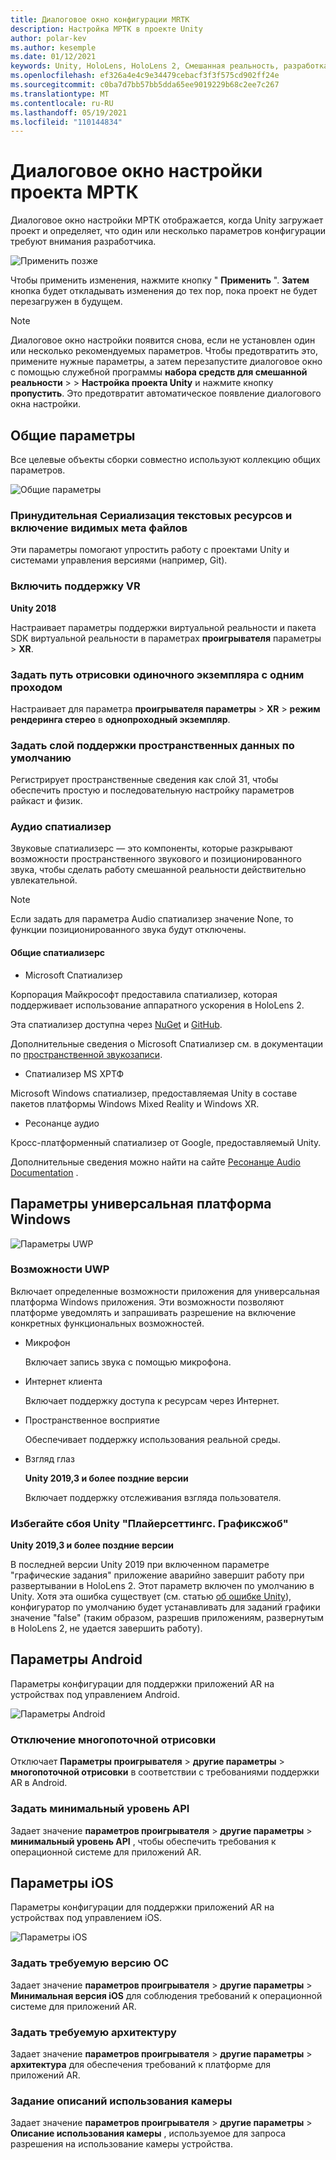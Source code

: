 ```yaml
---
title: Диалоговое окно конфигурации MRTK
description: Настройка МРТК в проекте Unity
author: polar-kev
ms.author: kesemple
ms.date: 01/12/2021
keywords: Unity, HoloLens, HoloLens 2, Смешанная реальность, разработка, МРТК, Unity
ms.openlocfilehash: ef326a4e4c9e34479cebacf3f3f575cd902ff24e
ms.sourcegitcommit: c0ba7d7bb57bb5dda65ee9019229b68c2ee7c267
ms.translationtype: MT
ms.contentlocale: ru-RU
ms.lasthandoff: 05/19/2021
ms.locfileid: "110144834"
---
```

# <a name="mrtk-project-configuration-dialog"></a>Диалоговое окно настройки проекта МРТК

Диалоговое окно настройки МРТК отображается, когда Unity загружает проект и определяет, что один или несколько параметров конфигурации требуют внимания разработчика.

![Применить позже](../features/images/configuration-dialog/ConfigurationDialogHeader.png)

Чтобы применить изменения, нажмите кнопку " **Применить** ". **Затем** кнопка будет откладывать изменения до тех пор, пока проект не будет перезагружен в будущем.

> [!NOTE]
> Диалоговое окно настройки появится снова, если не установлен один или несколько рекомендуемых параметров. Чтобы предотвратить это, примените нужные параметры, а затем перезапустите диалоговое окно с помощью служебной программы **набора средств для смешанной реальности**  >    >  **Настройка проекта Unity** и нажмите кнопку **пропустить**. Это предотвратит автоматическое появление диалогового окна настройки.

## <a name="common-settings"></a>Общие параметры

Все целевые объекты сборки совместно используют коллекцию общих параметров.

![Общие параметры](../features/images/configuration-dialog/ConfigurationDialogCommonSettings.png)

### <a name="force-text-asset-serialization-and-enable-visible-meta-files"></a>Принудительная Сериализация текстовых ресурсов и включение видимых мета файлов

Эти параметры помогают упростить работу с проектами Unity и системами управления версиями (например, Git).

### <a name="enable-vr-supported"></a>Включить поддержку VR

**Unity 2018**

Настраивает параметры поддержки виртуальной реальности и пакета SDK виртуальной реальности в параметрах **проигрывателя** параметры  >  **XR**.

### <a name="set-single-pass-instanced-rendering-path"></a>Задать путь отрисовки одиночного экземпляра с одним проходом

Настраивает для параметра **проигрывателя параметры**  >  **XR**  >  **режим рендеринга стерео** в **однопроходный экземпляр**.

### <a name="set-default-spatial-awareness-layer"></a>Задать слой поддержки пространственных данных по умолчанию

Регистрирует пространственные сведения как слой 31, чтобы обеспечить простую и последовательную настройку параметров райкаст и физик.

### <a name="audio-spatializer"></a>Аудио спатиализер

Звуковые спатиализерс — это компоненты, которые разкрывают возможности пространственного звукового и позиционированного звука, чтобы сделать работу смешанной реальности действительно увлекательной.

> [!NOTE]
> Если задать для параметра Audio спатиализер значение None, то функции позиционированного звука будут отключены.

#### <a name="common-spatializers"></a>Общие спатиализерс

- Microsoft Спатиализер

Корпорация Майкрософт предоставила спатиализер, которая поддерживает использование аппаратного ускорения в HoloLens 2.

Эта спатиализер доступна через [NuGet](https://www.nuget.org/packages/Microsoft.SpatialAudio.Spatializer.Unity/) и [GitHub](https://github.com/microsoft/spatialaudio-unity).

Дополнительные сведения о Microsoft Спатиализер см. в документации по [пространственной звукозаписи](/windows/mixed-reality/spatial-sound-in-unity).

- Спатиализер MS ХРТФ

Microsoft Windows спатиализер, предоставляемая Unity в составе пакетов платформы Windows Mixed Reality и Windows XR.

- Ресонанце аудио

Кросс-платформенный спатиализер от Google, предоставляемый Unity.

Дополнительные сведения можно найти на сайте [Ресонанце Audio Documentation](https://resonance-audio.github.io/resonance-audio/develop/unity/getting-started) .

## <a name="universal-windows-platform-settings"></a>Параметры универсальная платформа Windows

![Параметры UWP](../features/images/configuration-dialog/ConfigurationDialogUWPSettings.png)

### <a name="uwp-capabilities"></a>Возможности UWP

Включает определенные возможности приложения для универсальная платформа Windows приложения. Эти возможности позволяют платформе уведомлять и запрашивать разрешение на включение конкретных функциональных возможностей.

- Микрофон

  Включает запись звука с помощью микрофона.

- Интернет клиента

  Включает поддержку доступа к ресурсам через Интернет.

- Пространственное восприятие

  Обеспечивает поддержку использования реальной среды.

- Взгляд глаз

  **Unity 2019,3 и более поздние версии**

  Включает поддержку отслеживания взгляда пользователя.

### <a name="avoid-unity-playersettingsgraphicsjob-crash"></a>Избегайте сбоя Unity "Плайерсеттингс. Графиксжоб"

**Unity 2019,3 и более поздние версии**

В последней версии Unity 2019 при включенном параметре "графические задания" приложение аварийно завершит работу при развертывании в HoloLens 2.
Этот параметр включен по умолчанию в Unity. Хотя эта ошибка существует (см. статью [об ошибке Unity](https://issuetracker.unity3d.com/issues/enabling-graphics-jobs-in-2019-dot-3-x-results-in-a-crash-or-nothing-rendering-on-hololens-2)), конфигуратор по умолчанию будет устанавливать для заданий графики значение "false" (таким образом, разрешив приложениям, развернутым в HoloLens 2, не удается завершить работу).

## <a name="android-settings"></a>Параметры Android

Параметры конфигурации для поддержки приложений AR на устройствах под управлением Android.

![Параметры Android](../features/images/configuration-dialog/ConfigurationDialogAndroidSettings.png)

### <a name="disable-multi-threaded-rendering"></a>Отключение многопоточной отрисовки

Отключает **Параметры проигрывателя**  >  **другие параметры**  >  **многопоточной отрисовки** в соответствии с требованиями поддержки AR в Android.

### <a name="set-minimum-api-level"></a>Задать минимальный уровень API

Задает значение **параметров проигрывателя**  >  **другие параметры**  >  **минимальный уровень API** , чтобы обеспечить требования к операционной системе для приложений AR.

## <a name="ios-settings"></a>Параметры iOS

Параметры конфигурации для поддержки приложений AR на устройствах под управлением iOS.

![Параметры iOS](../features/images/configuration-dialog/ConfigurationDialogiOSSettings.png)

### <a name="set-required-os-version"></a>Задать требуемую версию ОС

Задает значение **параметров проигрывателя**  >  **другие параметры**  >  **Минимальная версия iOS** для соблюдения требований к операционной системе для приложений AR.

### <a name="set-required-architecture"></a>Задать требуемую архитектуру

Задает значение **параметров проигрывателя**  >  **другие параметры**  >  **архитектура** для обеспечения требований к платформе для приложений AR.

### <a name="set-camera-usage-descriptions"></a>Задание описаний использования камеры

Задает значение **параметров проигрывателя**  >  **другие параметры**  >  **Описание использования камеры** , используемое для запроса разрешения на использование камеры устройства.
